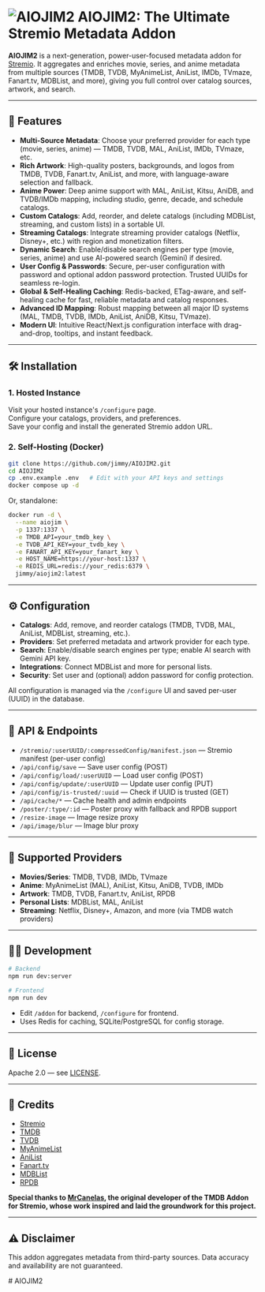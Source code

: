 # ![AIOJIM2](https://github.com/jimmy/AIOJIM2/blob/dev/public/logo.png) AIOJIM2: The Ultimate Stremio Metadata Addon

**AIOJIM2** is a next-generation, power-user-focused metadata addon for [Stremio](https://www.stremio.com/). It aggregates and enriches movie, series, and anime metadata from multiple sources (TMDB, TVDB, MyAnimeList, AniList, IMDb, TVmaze, Fanart.tv, MDBList, and more), giving you full control over catalog sources, artwork, and search.

---

## 🚀 Features

- **Multi-Source Metadata**: Choose your preferred provider for each type (movie, series, anime) — TMDB, TVDB, MAL, AniList, IMDb, TVmaze, etc.
- **Rich Artwork**: High-quality posters, backgrounds, and logos from TMDB, TVDB, Fanart.tv, AniList, and more, with language-aware selection and fallback.
- **Anime Power**: Deep anime support with MAL, AniList, Kitsu, AniDB, and TVDB/IMDb mapping, including studio, genre, decade, and schedule catalogs.
- **Custom Catalogs**: Add, reorder, and delete catalogs (including MDBList, streaming, and custom lists) in a sortable UI.
- **Streaming Catalogs**: Integrate streaming provider catalogs (Netflix, Disney+, etc.) with region and monetization filters.
- **Dynamic Search**: Enable/disable search engines per type (movie, series, anime) and use AI-powered search (Gemini) if desired.
- **User Config & Passwords**: Secure, per-user configuration with password and optional addon password protection. Trusted UUIDs for seamless re-login.
- **Global & Self-Healing Caching**: Redis-backed, ETag-aware, and self-healing cache for fast, reliable metadata and catalog responses.
- **Advanced ID Mapping**: Robust mapping between all major ID systems (MAL, TMDB, TVDB, IMDb, AniList, AniDB, Kitsu, TVmaze).
- **Modern UI**: Intuitive React/Next.js configuration interface with drag-and-drop, tooltips, and instant feedback.

---

## 🛠️ Installation

### 1. Hosted Instance

Visit your hosted instance's `/configure` page.  
Configure your catalogs, providers, and preferences.  
Save your config and install the generated Stremio addon URL.

### 2. Self-Hosting (Docker)

```bash
git clone https://github.com/jimmy/AIOJIM2.git
cd AIOJIM2
cp .env.example .env   # Edit with your API keys and settings
docker compose up -d
```

Or, standalone:

```bash
docker run -d \
  --name aiojim \
  -p 1337:1337 \
  -e TMDB_API=your_tmdb_key \
  -e TVDB_API_KEY=your_tvdb_key \
  -e FANART_API_KEY=your_fanart_key \
  -e HOST_NAME=https://your-host:1337 \
  -e REDIS_URL=redis://your_redis:6379 \
  jimmy/aiojim2:latest
```

---

## ⚙️ Configuration

- **Catalogs**: Add, remove, and reorder catalogs (TMDB, TVDB, MAL, AniList, MDBList, streaming, etc.).
- **Providers**: Set preferred metadata and artwork provider for each type.
- **Search**: Enable/disable search engines per type; enable AI search with Gemini API key.
- **Integrations**: Connect MDBList and more for personal lists.
- **Security**: Set user and (optional) addon password for config protection.

All configuration is managed via the `/configure` UI and saved per-user (UUID) in the database.

---

## 🔌 API & Endpoints

- `/stremio/:userUUID/:compressedConfig/manifest.json` — Stremio manifest (per-user config)
- `/api/config/save` — Save user config (POST)
- `/api/config/load/:userUUID` — Load user config (POST)
- `/api/config/update/:userUUID` — Update user config (PUT)
- `/api/config/is-trusted/:uuid` — Check if UUID is trusted (GET)
- `/api/cache/*` — Cache health and admin endpoints
- `/poster/:type/:id` — Poster proxy with fallback and RPDB support
- `/resize-image` — Image resize proxy
- `/api/image/blur` — Image blur proxy

---

## 🧩 Supported Providers

- **Movies/Series**: TMDB, TVDB, IMDb, TVmaze
- **Anime**: MyAnimeList (MAL), AniList, Kitsu, AniDB, TVDB, IMDb
- **Artwork**: TMDB, TVDB, Fanart.tv, AniList, RPDB
- **Personal Lists**: MDBList, MAL, AniList
- **Streaming**: Netflix, Disney+, Amazon, and more (via TMDB watch providers)

---

## 🧑‍💻 Development

```bash
# Backend
npm run dev:server

# Frontend
npm run dev
```

- Edit `/addon` for backend, `/configure` for frontend.
- Uses Redis for caching, SQLite/PostgreSQL for config storage.

---

## 📄 License

Apache 2.0 — see [LICENSE](LICENSE).

---

## 🙏 Credits

- [Stremio](https://www.stremio.com/)
- [TMDB](https://www.themoviedb.org/)
- [TVDB](https://thetvdb.com/)
- [MyAnimeList](https://myanimelist.net/)
- [AniList](https://anilist.co/)
- [Fanart.tv](https://fanart.tv/)
- [MDBList](https://mdblist.com/)
- [RPDB](https://rpdb.net/)

**Special thanks to [MrCanelas](https://github.com/mrcanelas), the original developer of the TMDB Addon for Stremio, whose work inspired and laid the groundwork for this project.**

---

## ⚠️ Disclaimer

This addon aggregates metadata from third-party sources. Data accuracy and availability are not guaranteed.



 
#   A I O J I M 2  
 